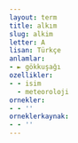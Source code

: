 ```yaml
---
layout: term
title: alkım
slug: alkim
letter: A
lisan: Türkçe
anlamlar:
- ► gökkuşağı
ozellikler:
- - isim
  - meteoroloji
ornekler:
- - ''
orneklerkaynak:
- - ''
---
```

